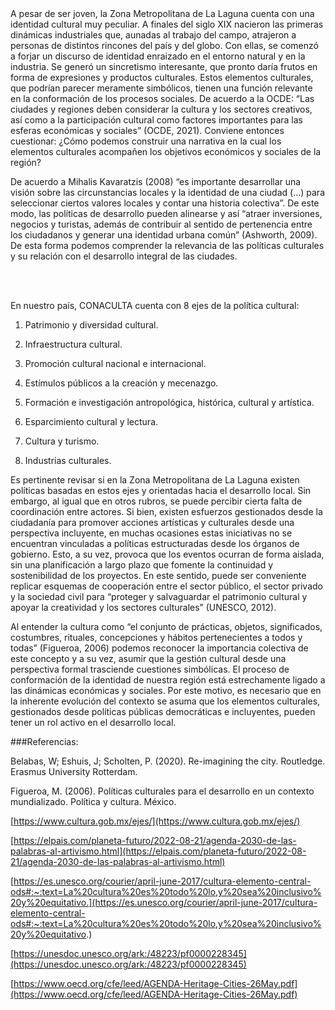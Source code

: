 </br></br>
A pesar de ser joven, la Zona Metropolitana de La Laguna cuenta con una identidad cultural muy peculiar. A finales del siglo XIX nacieron las primeras dinámicas industriales que, aunadas al trabajo del campo, atrajeron a personas de distintos rincones del país y del globo. Con ellas, se comenzó a forjar un discurso de identidad enraizado en el entorno natural y en la industria. Se generó un sincretismo interesante, que pronto daría frutos en forma de expresiones y productos culturales. Estos elementos culturales, que podrían parecer meramente simbólicos, tienen una función relevante en la conformación de los procesos sociales. De acuerdo a la OCDE: “Las ciudades y regiones deben considerar la cultura y los sectores creativos, así como a la participación cultural como factores importantes para las esferas económicas y sociales” (OCDE, 2021). Conviene entonces cuestionar: ¿Cómo podemos construir una narrativa en la cual los elementos culturales acompañen los objetivos económicos y sociales de la región?

De acuerdo a Mihalis Kavaratzis (2008) “es importante desarrollar una visión sobre las circunstancias locales y la identidad de una ciudad (…) para seleccionar ciertos valores locales y contar una historia colectiva”. De este modo, las políticas de desarrollo pueden alinearse y así “atraer inversiones, negocios y turistas, además de contribuir al sentido de pertenencia entre los ciudadanos y generar una identidad urbana común” (Ashworth, 2009). De esta forma podemos comprender la relevancia de las políticas culturales y su relación con el desarrollo integral de las ciudades.

</br></br>

En nuestro país, CONACULTA cuenta con 8 ejes de la política cultural:

1) Patrimonio y diversidad cultural.

2) Infraestructura cultural.

3) Promoción cultural nacional e internacional.

4) Estímulos públicos a la creación y mecenazgo.

5) Formación e investigación antropológica, histórica, cultural y artística.

6) Esparcimiento cultural y lectura.

7) Cultura y turismo.

8) Industrias culturales.

Es pertinente revisar si en la Zona Metropolitana de La Laguna existen políticas basadas en estos ejes y orientadas hacia el desarrollo local. Sin embargo, al igual que en otros rubros, se puede percibir cierta falta de coordinación entre actores. Si bien, existen esfuerzos gestionados desde la ciudadanía para promover acciones artísticas y culturales desde una perspectiva incluyente, en muchas ocasiones estas iniciativas no se encuentran vinculadas a políticas estructuradas desde los órganos de gobierno. Esto, a su vez, provoca que los eventos ocurran de forma aislada, sin una planificación a largo plazo que fomente la continuidad y sostenibilidad de los proyectos. En este sentido, puede ser conveniente replicar esquemas de cooperación entre el sector público, el sector privado y la sociedad civil para “proteger y salvaguardar el patrimonio cultural y apoyar la creatividad y los sectores culturales” (UNESCO, 2012).

Al entender la cultura como “el conjunto de prácticas, objetos, significados, costumbres, rituales, concepciones y hábitos pertenecientes a todos y todas” (Figueroa, 2006) podemos reconocer la importancia colectiva de este concepto y a su vez, asumir que la gestión cultural desde una perspectiva formal trasciende cuestiones simbólicas. El proceso de conformación de la identidad de nuestra región está estrechamente ligado a las dinámicas económicas y sociales. Por este motivo, es necesario que en la inherente evolución del contexto se asuma que los elementos culturales, gestionados desde políticas públicas democráticas e incluyentes, pueden tener un rol activo en el desarrollo local.

###Referencias:

Belabas, W; Eshuis, J; Scholten, P. (2020). Re-imagining the city. Routledge. Erasmus University Rotterdam.

Figueroa, M. (2006). Políticas culturales para el desarrollo en un contexto mundializado. Política y cultura. México.

[https://www.cultura.gob.mx/ejes/](https://www.cultura.gob.mx/ejes/)

[https://elpais.com/planeta-futuro/2022-08-21/agenda-2030-de-las-palabras-al-artivismo.html](https://elpais.com/planeta-futuro/2022-08-21/agenda-2030-de-las-palabras-al-artivismo.html)

[https://es.unesco.org/courier/april-june-2017/cultura-elemento-central-ods#:~:text=La%20cultura%20es%20todo%20lo,y%20sea%20inclusivo%20y%20equitativo.](https://es.unesco.org/courier/april-june-2017/cultura-elemento-central-ods#:~:text=La%20cultura%20es%20todo%20lo,y%20sea%20inclusivo%20y%20equitativo.)

[https://unesdoc.unesco.org/ark:/48223/pf0000228345](https://unesdoc.unesco.org/ark:/48223/pf0000228345)

[https://www.oecd.org/cfe/leed/AGENDA-Heritage-Cities-26May.pdf](https://www.oecd.org/cfe/leed/AGENDA-Heritage-Cities-26May.pdf)
